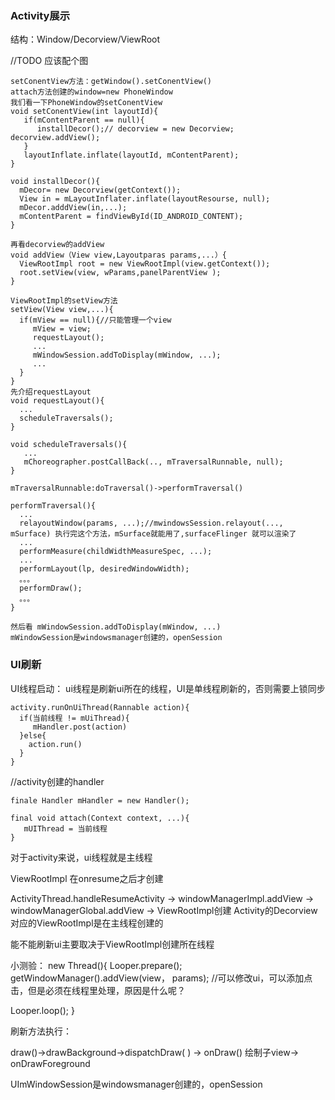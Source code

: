 ### Activity展示

结构：Window/Decorview/ViewRoot

//TODO 应该配个图

    setConentView方法：getWindow().setConentView()
    attach方法创建的window=new PhoneWindow
    我们看一下PhoneWindow的setConentView
    void setConentView(int layoutId){
       if(mContentParent == null){
          installDecor();// decorview = new Decorview; decorview.addView();
       }
       layoutInflate.inflate(layoutId, mContentParent);
    }
    
    void installDecor(){
      mDecor= new Decorview(getContext());
      View in = mLayoutInflater.inflate(layoutResourse, null);
      mDecor.adddView(in,...);
      mContentParent = findViewById(ID_ANDROID_CONTENT);
    }
    
    再看decorview的addView
    void addView（View view,Layoutparas params,...）{
      ViewRootImpl root = new ViewRootImpl(view.getContext());
      root.setView(view, wParams,panelParentView );
    }
    
    ViewRootImpl的setView方法
    setView(View view,...){
      if(mView == null){//只能管理一个view
         mView = view;
    	 requestLayout();
    	 ...
    	 mWindowSession.addToDisplay(mWindow, ...);
    	 ...
      }  
    }
    先介绍requestLayout
    void requestLayout(){
      ...
      scheduleTraversals();
    }
    
    void scheduleTraversals(){
       ...
       mChoreographer.postCallBack(.., mTraversalRunnable, null);
    }
    
    mTraversalRunnable:doTraversal()->performTraversal()
    
    performTraversal(){
      ...
      relayoutWindow(params, ...);//mwindowsSession.relayout(..., mSurface) 执行完这个方法，mSurface就能用了,surfaceFlinger 就可以渲染了
      ...
      performMeasure(childWidthMeasureSpec, ...);
      ...
      performLayout(lp, desiredWindowWidth);
      。。。
      performDraw();
      。。。 
    }
    
    然后看 mWindowSession.addToDisplay(mWindow, ...)
    mWindowSession是windowsmanager创建的，openSession
### UI刷新

UI线程启动：
ui线程是刷新ui所在的线程，UI是单线程刷新的，否则需要上锁同步

    activity.runOnUiThread(Rannable action){
      if(当前线程 != mUiThread){
         mHandler.post(action)
      }else{
        action.run()
      }  
    }
//activity创建的handler

```
finale Handler mHandler = new Handler();

final void attach(Context context, ...){
   mUIThread = 当前线程
}
```

对于activity来说，ui线程就是主线程

ViewRootImpl 在onresume之后才创建

ActivityThread.handleResumeActivity -> windowManagerImpl.addView -> windowManagerGlobal.addView -> ViewRootImpl创建
Activity的Decorview对应的ViewRootImpl是在主线程创建的

能不能刷新ui主要取决于ViewRootImpl创建所在线程

小测验：
new Thread(){
  Looper.prepare();
  getWindowManager().addView(view， params);
  //可以修改ui，可以添加点击，但是必须在线程里处理，原因是什么呢？

  Looper.loop(); 
}



刷新方法执行：

draw()->drawBackground->dispatchDraw( ) -> onDraw() 绘制子view-> onDrawForeground



UImWindowSession是windowsmanager创建的，openSession